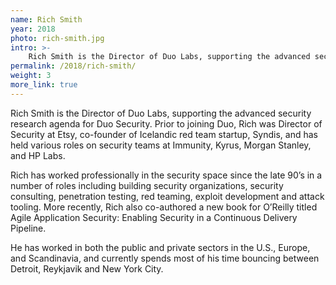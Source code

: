 ```yaml
---
name: Rich Smith
year: 2018
photo: rich-smith.jpg
intro: >-
    Rich Smith is the Director of Duo Labs, supporting the advanced security research agenda for Duo Security. Prior to joining Duo, Rich was Director of Security at Etsy, co-founder of Icelandic red team startup, Syndis, and has held various roles on security teams at Immunity, Kyrus, Morgan Stanley, and HP Labs. Rich has worked professionally in the security space since the late 90’s in a number of roles including building security organizations, security consulting, penetration testing, red teaming, exploit development and attack tooling.
permalink: /2018/rich-smith/
weight: 3
more_link: true
---
```

Rich Smith is the Director of Duo Labs, supporting the advanced security research agenda for Duo Security. Prior to joining Duo, Rich was Director of Security at Etsy, co-founder of Icelandic red team startup, Syndis, and has held various roles on security teams at Immunity, Kyrus, Morgan Stanley, and HP Labs.

Rich has worked professionally in the security space since the late 90’s in a number of roles including building security organizations, security consulting, penetration testing, red teaming, exploit development and attack tooling. More recently, Rich also co-authored a new book for O’Reilly titled Agile Application Security: Enabling Security in a Continuous Delivery Pipeline.

He has worked in both the public and private sectors in the U.S., Europe, and Scandinavia, and currently spends most of his time bouncing between Detroit, Reykjavik and New York City.